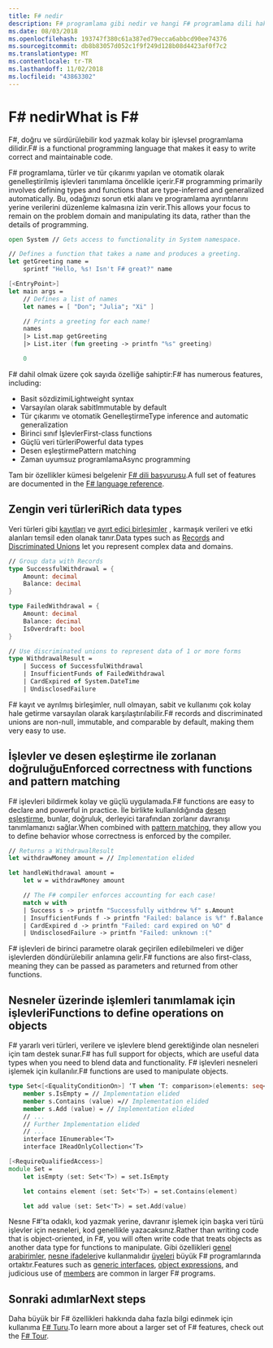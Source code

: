 ```yaml
---
title: F# nedir
description: F# programlama gibi nedir ve hangi F# programlama dili hakkında bilgi edinin. Zengin veri türleri, İşlevler ve bunlar birbirine nasıl uyduğunu hakkında bilgi edinin.
ms.date: 08/03/2018
ms.openlocfilehash: 193747f380c61a387ed79ecca6abbcd90ee74376
ms.sourcegitcommit: db8b83057d052c1f9f249d128b08d4423af0f7c2
ms.translationtype: MT
ms.contentlocale: tr-TR
ms.lasthandoff: 11/02/2018
ms.locfileid: "43863302"
---
```

# <a name="what-is-f"></a><span data-ttu-id="2c2f7-104">F# nedir</span><span class="sxs-lookup"><span data-stu-id="2c2f7-104">What is F#</span></span> #

<span data-ttu-id="2c2f7-105">F#, doğru ve sürdürülebilir kod yazmak kolay bir işlevsel programlama dilidir.</span><span class="sxs-lookup"><span data-stu-id="2c2f7-105">F# is a functional programming language that makes it easy to write correct and maintainable code.</span></span>

<span data-ttu-id="2c2f7-106">F# programlama, türler ve tür çıkarımı yapılan ve otomatik olarak genelleştirilmiş işlevleri tanımlama öncelikle içerir.</span><span class="sxs-lookup"><span data-stu-id="2c2f7-106">F# programming primarily involves defining types and functions that are type-inferred and generalized automatically.</span></span> <span data-ttu-id="2c2f7-107">Bu, odağınızı sorun etki alanı ve programlama ayrıntılarını yerine verilerini düzenleme kalmasına izin verir.</span><span class="sxs-lookup"><span data-stu-id="2c2f7-107">This allows your focus to remain on the problem domain and manipulating its data, rather than the details of programming.</span></span>

```fsharp
open System // Gets access to functionality in System namespace.

// Defines a function that takes a name and produces a greeting.
let getGreeting name =
    sprintf "Hello, %s! Isn't F# great?" name

[<EntryPoint>]
let main args =
    // Defines a list of names
    let names = [ "Don"; "Julia"; "Xi" ]

    // Prints a greeting for each name!
    names
    |> List.map getGreeting
    |> List.iter (fun greeting -> printfn "%s" greeting)

    0
```

<span data-ttu-id="2c2f7-108">F# dahil olmak üzere çok sayıda özelliğe sahiptir:</span><span class="sxs-lookup"><span data-stu-id="2c2f7-108">F# has numerous features, including:</span></span>

* <span data-ttu-id="2c2f7-109">Basit sözdizimi</span><span class="sxs-lookup"><span data-stu-id="2c2f7-109">Lightweight syntax</span></span>
* <span data-ttu-id="2c2f7-110">Varsayılan olarak sabit</span><span class="sxs-lookup"><span data-stu-id="2c2f7-110">Immutable by default</span></span>
* <span data-ttu-id="2c2f7-111">Tür çıkarımı ve otomatik Genelleştirme</span><span class="sxs-lookup"><span data-stu-id="2c2f7-111">Type inference and automatic generalization</span></span>
* <span data-ttu-id="2c2f7-112">Birinci sınıf İşlevler</span><span class="sxs-lookup"><span data-stu-id="2c2f7-112">First-class functions</span></span>
* <span data-ttu-id="2c2f7-113">Güçlü veri türleri</span><span class="sxs-lookup"><span data-stu-id="2c2f7-113">Powerful data types</span></span>
* <span data-ttu-id="2c2f7-114">Desen eşleştirme</span><span class="sxs-lookup"><span data-stu-id="2c2f7-114">Pattern matching</span></span>
* <span data-ttu-id="2c2f7-115">Zaman uyumsuz programlama</span><span class="sxs-lookup"><span data-stu-id="2c2f7-115">Async programming</span></span>

<span data-ttu-id="2c2f7-116">Tam bir özellikler kümesi belgelenir [F# dili başvurusu](language-reference/index.md).</span><span class="sxs-lookup"><span data-stu-id="2c2f7-116">A full set of features are documented in the [F# language reference](language-reference/index.md).</span></span>

## <a name="rich-data-types"></a><span data-ttu-id="2c2f7-117">Zengin veri türleri</span><span class="sxs-lookup"><span data-stu-id="2c2f7-117">Rich data types</span></span>

<span data-ttu-id="2c2f7-118">Veri türleri gibi [kayıtları](language-reference/records.md) ve [ayırt edici birleşimler](language-reference/discriminated-unions.md) , karmaşık verileri ve etki alanları temsil eden olanak tanır.</span><span class="sxs-lookup"><span data-stu-id="2c2f7-118">Data types such as [Records](language-reference/records.md) and [Discriminated Unions](language-reference/discriminated-unions.md) let you represent complex data and domains.</span></span>

```fsharp
// Group data with Records
type SuccessfulWithdrawal = {
    Amount: decimal
    Balance: decimal
}

type FailedWithdrawal = {
    Amount: decimal
    Balance: decimal
    IsOverdraft: bool
}

// Use discriminated unions to represent data of 1 or more forms
type WithdrawalResult =
    | Success of SuccessfulWithdrawal
    | InsufficientFunds of FailedWithdrawal
    | CardExpired of System.DateTime
    | UndisclosedFailure
```

<span data-ttu-id="2c2f7-119">F# kayıt ve ayrılmış birleşimler, null olmayan, sabit ve kullanımı çok kolay hale getirme varsayılan olarak karşılaştırılabilir.</span><span class="sxs-lookup"><span data-stu-id="2c2f7-119">F# records and discriminated unions are non-null, immutable, and comparable by default, making them very easy to use.</span></span>

## <a name="enforced-correctness-with-functions-and-pattern-matching"></a><span data-ttu-id="2c2f7-120">İşlevler ve desen eşleştirme ile zorlanan doğruluğu</span><span class="sxs-lookup"><span data-stu-id="2c2f7-120">Enforced correctness with functions and pattern matching</span></span>

<span data-ttu-id="2c2f7-121">F# işlevleri bildirmek kolay ve güçlü uygulamada.</span><span class="sxs-lookup"><span data-stu-id="2c2f7-121">F# functions are easy to declare and powerful in practice.</span></span> <span data-ttu-id="2c2f7-122">İle birlikte kullanıldığında [desen eşleştirme](language-reference/pattern-matching.md), bunlar, doğruluk, derleyici tarafından zorlanır davranışı tanımlamanızı sağlar.</span><span class="sxs-lookup"><span data-stu-id="2c2f7-122">When combined with [pattern matching](language-reference/pattern-matching.md), they allow you to define behavior whose correctness is enforced by the compiler.</span></span>

```fsharp
// Returns a WithdrawalResult
let withdrawMoney amount = // Implementation elided

let handleWithdrawal amount =
    let w = withdrawMoney amount

    // The F# compiler enforces accounting for each case!
    match w with
    | Success s -> printfn "Successfully withdrew %f" s.Amount
    | InsufficientFunds f -> printfn "Failed: balance is %f" f.Balance
    | CardExpired d -> printfn "Failed: card expired on %O" d
    | UndisclosedFailure -> printfn "Failed: unknown :("
```

<span data-ttu-id="2c2f7-123">F# işlevleri de birinci parametre olarak geçirilen edilebilmeleri ve diğer işlevlerden döndürülebilir anlamına gelir.</span><span class="sxs-lookup"><span data-stu-id="2c2f7-123">F# functions are also first-class, meaning they can be passed as parameters and returned from other functions.</span></span>

## <a name="functions-to-define-operations-on-objects"></a><span data-ttu-id="2c2f7-124">Nesneler üzerinde işlemleri tanımlamak için işlevleri</span><span class="sxs-lookup"><span data-stu-id="2c2f7-124">Functions to define operations on objects</span></span>

<span data-ttu-id="2c2f7-125">F# yararlı veri türleri, verilere ve işlevlere blend gerektiğinde olan nesneleri için tam destek sunar.</span><span class="sxs-lookup"><span data-stu-id="2c2f7-125">F# has full support for objects, which are useful data types when you need to blend data and functionality.</span></span> <span data-ttu-id="2c2f7-126">F# işlevleri nesneleri işlemek için kullanılır.</span><span class="sxs-lookup"><span data-stu-id="2c2f7-126">F# functions are used to manipulate objects.</span></span>

```fsharp
type Set<[<EqualityConditionOn>] ‘T when ‘T: comparison>(elements: seq<'T>) =
    member s.IsEmpty = // Implementation elided
    member s.Contains (value) =// Implementation elided
    member s.Add (value) = // Implementation elided
    // ...
    // Further Implementation elided
    // ...
    interface IEnumerable<‘T>
    interface IReadOnlyCollection<‘T>

[<RequireQualifiedAccess>]
module Set =
    let isEmpty (set: Set<'T>) = set.IsEmpty

    let contains element (set: Set<'T>) = set.Contains(element)

    let add value (set: Set<'T>) = set.Add(value)
```

<span data-ttu-id="2c2f7-127">Nesne F#'ta odaklı, kod yazmak yerine, davranır işlemek için başka veri türü işlevler için nesneleri, kod genellikle yazacaksınız.</span><span class="sxs-lookup"><span data-stu-id="2c2f7-127">Rather than writing code that is object-oriented, in F#, you will often write code that treats objects as another data type for functions to manipulate.</span></span> <span data-ttu-id="2c2f7-128">Gibi özellikleri [genel arabirimler](language-reference/interfaces.md), [nesne ifadeleri](language-reference/object-expressions.md)ve kullanmalıdır [üyeleri](language-reference/members/index.md) büyük F# programlarında ortaktır.</span><span class="sxs-lookup"><span data-stu-id="2c2f7-128">Features such as [generic interfaces](language-reference/interfaces.md), [object expressions](language-reference/object-expressions.md), and judicious use of [members](language-reference/members/index.md) are common in larger F# programs.</span></span>

## <a name="next-steps"></a><span data-ttu-id="2c2f7-129">Sonraki adımlar</span><span class="sxs-lookup"><span data-stu-id="2c2f7-129">Next steps</span></span>

<span data-ttu-id="2c2f7-130">Daha büyük bir F# özellikleri hakkında daha fazla bilgi edinmek için kullanıma [F# Turu](tour.md).</span><span class="sxs-lookup"><span data-stu-id="2c2f7-130">To learn more about a larger set of F# features, check out the [F# Tour](tour.md).</span></span>